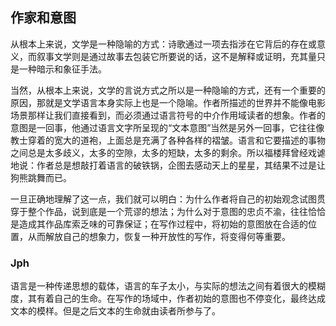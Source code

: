 ## 作家和意图

从根本上来说，文学是一种隐喻的方式：诗歌通过一项去指涉在它背后的存在或意义，而叙事文学则是通过故事去包装它所要说的话，这不是解释或证明，充其量只是一种暗示和象征手法。  

当然，从根本上来说，文学的言说方式之所以是一种隐喻的方式，还有一个重要的原因，那就是文学语言本身实际上也是一个隐喻。作者所描述的世界并不能像电影场景那样让我们直接看到，而必须通过语言符号的中介作用域读者的想象。作者的意图是一回事，他通过语言文字所呈现的“文本意图”当然是另外一回事，它往往像教士穿着的宽大的道袍，上面总是充满了各种各样的褶皱。语言和它要描述的事物之间总是太多歧义，太多的空隙，太多的短缺，太多的剩余。所以福楼拜曾经戏谑地说：作者总是想敲打着语言的破铁锅，企图去感动天上的星星，其结果不过是让狗熊跳舞而已。  

一旦正确地理解了这一点，我们就可以明白：为什么作者将自己的初始观念试图贯穿于整个作品，说到底是一个荒谬的想法；为什么对于意图的忠贞不渝，往往恰恰是造成其作品库索乏味的可靠保证；在写作过程中，将初始的意图放在合适的位置，从而解放自己的想象力，恢复一种开放性的写作，将变得何等重要。


### Jph
语言是一种传递思想的载体，语言的车子太小，与实际的想法之间有着很大的模糊度，其有着自己的生命。在写作的场域中，作者初始的意图也不停变化，最终达成文本的模样。但是之后文本的生命就由读者所参与了。

